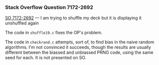 ### Stack Overflow Question 7172-2692

[SO 7172-2692](https://stackoverflow.com/q/71722692) &mdash;
I am trying to shuffle my deck but it is displaying it unshuffled again

The code in `shuffle19.c` fixes the OP's problem.

The code in `checkrand.c` attempts, sort of, to find bias in the naive
random algorithms.  I'm not convinced it succeeds, though the results
are usually different between the biassed and unbiassed PRNG code, using
the same seed for each.  It is not presented on SO.
